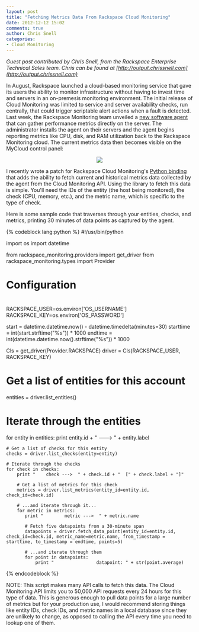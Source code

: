 ```yaml
---
layout: post
title: "Fetching Metrics Data From Rackspace Cloud Monitoring"
date: 2012-12-12 15:02
comments: true
author: Chris Snell
categories: 
- Cloud Monitoring
---
```

*Guest post contributed by Chris Snell, from the Rackspace Enterprise Technical Sales team. Chris can be found at [http://output.chrissnell.com](http://output.chrissnell.com)*

In August, Rackspace launched a cloud-based monitoring service that gave its users the ability to monitor infrastructure without having to invest time and servers in an on-premesis monitoring environment.  The initial release of Cloud Monitoring was limited to service and server availability checks, run centrally, that could trigger scriptable alert actions when a fault is detected.  Last week, the Rackspace Monitoring team unveiled a [new software agent](http://www.rackspace.com/knowledge_center/article/install-the-cloud-monitoring-agent) that can gather performance metrics directly on the server.  The administrator installs the agent on their servers and the agent begins reporting metrics like CPU, disk, and RAM utilization back to the Rackspace Monitoring cloud.  The current metrics data then becomes visible on the MyCloud control panel:

<center>
<img src="images/servermetrics.png">
</center>

I recently wrote a patch for Rackspace Cloud Monitoring's [Python binding](https://github.com/racker/rackspace-monitoring) that adds the ability to fetch current and historical metrics data collected by the agent from the Cloud Monitoring API.   Using the library to fetch this data is simple.  You'll need the IDs of the entity (the host being monitored), the check (CPU, memory, etc.), and the metric name, which is specific to the type of check.

Here is some sample code that traverses through your entities, checks, and metrics, printing 30 minutes of data points as captured by the agent. 

{% codeblock lang:python %}
#!/usr/bin/python
 
import os
import datetime

from rackspace_monitoring.providers import get_driver
from rackspace_monitoring.types import Provider
 
#
# Configuration
#
RACKSPACE_USER=os.environ['OS_USERNAME']
RACKSPACE_KEY=os.environ['OS_PASSWORD']

start = datetime.datetime.now() - datetime.timedelta(minutes=30)
starttime = int(start.strftime("%s")) * 1000
endtime = int(datetime.datetime.now().strftime("%s")) * 1000

 
Cls = get_driver(Provider.RACKSPACE)
driver = Cls(RACKSPACE_USER, RACKSPACE_KEY)

# Get a list of entities for this account
entities = driver.list_entities()

# Iterate through the entities
for entity in entities:
    print entity.id + " ---> " + entity.label

    # Get a list of checks for this entity
    checks = driver.list_checks(entity=entity)

    # Iterate through the checks
    for check in checks:
        print "    check --->  " + check.id + "  [" + check.label + "]"

        # Get a list of metrics for this check
        metrics = driver.list_metrics(entity_id=entity.id, check_id=check.id)

        # ...and iterate through it...
        for metric in metrics:
           print "        metric --->  " + metric.name 

           # Fetch five datapoints from a 30-minute span
           datapoints = driver.fetch_data_point(entity_id=entity.id, check_id=check.id, metric_name=metric.name, from_timestamp = starttime, to_timestamp = endtime, points=5)

           # ...and iterate through them
           for point in datapoints:
               print "                datapoint: " + str(point.average)
{% endcodeblock %}


NOTE: This script makes many API calls to fetch this data.  The Cloud Monitoring API limits you to 50,000 API requests every 24 hours for this type of data.  This is generous enough to pull data points for a large number of metrics but for your production use, I would recommend storing things like entity IDs, check IDs, and metric names in a local database since they are unlikely to change, as opposed to calling the API every time you need to lookup one of them.
